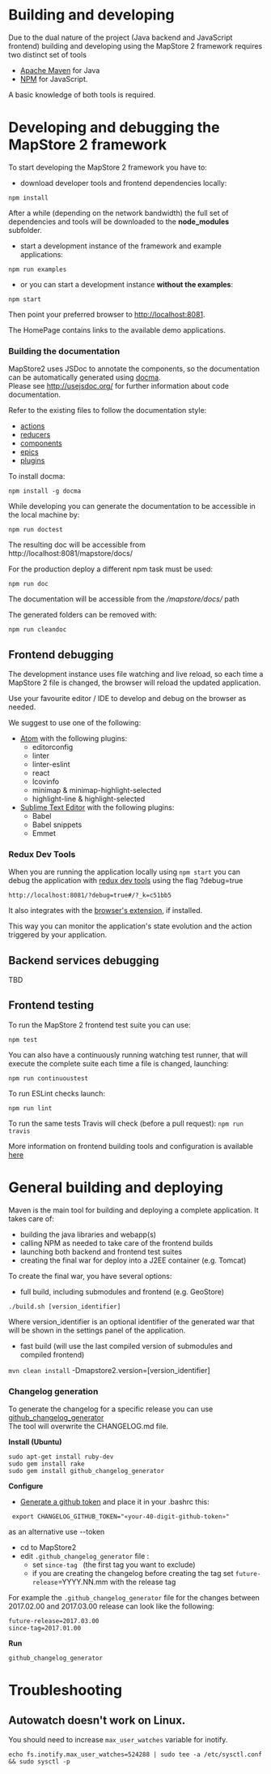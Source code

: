 # Building and developing

Due to the dual nature of the project (Java backend and JavaScript frontend) building and developing using the MapStore 2 framework requires two distinct set of tools
 * [Apache Maven](https://maven.apache.org/) for Java
 * [NPM](https://www.npmjs.com/) for JavaScript.

A basic knowledge of both tools is required.

# Developing and debugging the MapStore 2 framework
To start developing the MapStore 2 framework you have to:
 * download developer tools and frontend dependencies locally:

`npm install`

After a while (depending on the network bandwidth) the full set of dependencies and tools will be downloaded to the **node_modules** subfolder.

 * start a development instance of the framework and example applications:

`npm run examples`

 * or you can start a development instance **without the examples**:

`npm start`

Then point your preferred browser to [http://localhost:8081](http://localhost:8081).

The HomePage contains links to the available demo applications.

### Building the documentation

MapStore2 uses JSDoc to annotate the components, so the documentation can be automatically generated using [docma](http://onury.github.io/docma/).  
Please see http://usejsdoc.org/ for further information about code documentation.  

Refer to the existing files to follow the documentation style:

* [actions](https://github.com/geosolutions-it/MapStore2/blob/master/web/client/actions/controls.js)
* [reducers](https://github.com/geosolutions-it/MapStore2/blob/master/web/client/reducers/controls.js)
* [components](https://github.com/geosolutions-it/MapStore2/blob/master/web/client/components/buttons/FullScreenButton.jsx)
* [epics](https://github.com/geosolutions-it/MapStore2/blob/master/web/client/epics/fullscreen.js)
* [plugins](https://github.com/geosolutions-it/MapStore2/blob/master/web/client/plugins/Login.jsx)

To install docma:

`npm install -g docma`

While developing you can generate the documentation to be accessible in the local machine by:

`npm run doctest`

The resulting doc will be accessible from http://localhost:8081/mapstore/docs/

For the production deploy a different npm task must be used:

`npm run doc`

The documentation will be accessible from the */mapstore/docs/* path

The generated folders can be removed with:

`npm run cleandoc`

## Frontend debugging
The development instance uses file watching and live reload, so each time a MapStore 2 file is changed, the browser will reload the updated application.

Use your favourite editor / IDE to develop and debug on the browser as needed.

We suggest to use one of the following:

 * [Atom](https://atom.io/) with the following plugins:
   - editorconfig
   - linter
   - linter-eslint
   - react
   - lcovinfo
   - minimap & minimap-highlight-selected
   - highlight-line & highlight-selected
 * [Sublime Text Editor](http://www.sublimetext.com/) with the following plugins:
   - Babel
   - Babel snippets
   - Emmet

### Redux Dev Tools
When you are running the application locally using `npm start` you can debug the application with [redux dev tools](https://github.com/gaearon/redux-devtools) using the flag ?debug=true
```
http://localhost:8081/?debug=true#/?_k=c51bb5
```
It also integrates with the [browser's extension](https://github.com/zalmoxisus/redux-devtools-extension), if installed.

This way you can monitor the application's state evolution and the action triggered by your application.

## Backend services debugging
TBD

## Frontend testing
To run the MapStore 2 frontend test suite you can use:

`npm test`

You can also have a continuously running watching test runner, that will execute the complete suite each time a file is changed, launching:

`npm run continuoustest`

To run ESLint checks launch:

`npm run lint`

To run the same tests Travis will check (before a pull request):
`npm run travis`

More information on frontend building tools and configuration is available [here](frontend-building-tools-and-configuration)

# General building and deploying
Maven is the main tool for building and deploying a complete application. It takes care of:
 * building the java libraries and webapp(s)
 * calling NPM as needed to take care of the frontend builds
 * launching both backend and frontend test suites
 * creating the final war for deploy into a J2EE container (e.g. Tomcat)

To create the final war, you have several options:
 * full build, including submodules and frontend (e.g. GeoStore)

 `./build.sh [version_identifier]`

 Where version_identifier is an optional identifier of the generated war that will be shown in the settings panel of the application.

 * fast build (will use the last compiled version of submodules and compiled frontend)

`mvn clean install` -Dmapstore2.version=[version_identifier]

### Changelog generation

To generate the changelog for a specific release you can use [github_changelog_generator](https://github.com/skywinder/github-changelog-generator)  
The tool will overwrite the CHANGELOG.md file.

**Install (Ubuntu)**
```
sudo apt-get install ruby-dev
sudo gem install rake
sudo gem install github_changelog_generator
```

**Configure**
 * [Generate a github token](https://github.com/settings/tokens/new?description=GitHub%20Changelog%20Generator%20token) and place it in your .bashrc this:
```
 export CHANGELOG_GITHUB_TOKEN="«your-40-digit-github-token»"
```
as an alternative use --token

* cd to MapStore2
* edit `.github_changelog_generator` file :
   * set `since-tag ` (the first tag you want to exclude)
   * if you are creating the changelog before creating the tag set `future-release`=YYYY.NN.mm with the release tag

For example the `.github_changelog_generator` file for the changes between 2017.02.00 and 2017.03.00 release can look like the following:

    future-release=2017.03.00
    since-tag=2017.01.00

**Run**
```
github_changelog_generator
```

# Troubleshooting

## Autowatch doesn't work on Linux.
You should need to increase `max_user_watches` variable for inotify.
```
echo fs.inotify.max_user_watches=524288 | sudo tee -a /etc/sysctl.conf && sudo sysctl -p
```
